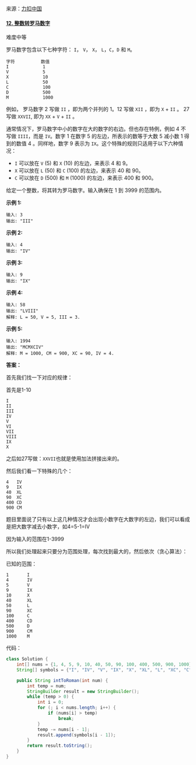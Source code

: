 来源：[力扣中国](https://leetcode-cn.com/)

#### [12. 整数转罗马数字](https://leetcode-cn.com/problems/integer-to-roman/)

难度中等

罗马数字包含以下七种字符： `I`， `V`， `X`， `L`，`C`，`D` 和 `M`。

```
字符          数值
I             1
V             5
X             10
L             50
C             100
D             500
M             1000
```

例如， 罗马数字 2 写做 `II` ，即为两个并列的 1。12 写做 `XII` ，即为 `X` + `II` 。 27 写做  `XXVII`, 即为 `XX` + `V` + `II` 。

通常情况下，罗马数字中小的数字在大的数字的右边。但也存在特例，例如 4 不写做 `IIII`，而是 `IV`。数字 1 在数字 5 的左边，所表示的数等于大数 5 减小数 1 得到的数值 4 。同样地，数字 9 表示为 `IX`。这个特殊的规则只适用于以下六种情况：

- `I` 可以放在 `V` (5) 和 `X` (10) 的左边，来表示 4 和 9。
- `X` 可以放在 `L` (50) 和 `C` (100) 的左边，来表示 40 和 90。 
- `C` 可以放在 `D` (500) 和 `M` (1000) 的左边，来表示 400 和 900。

给定一个整数，将其转为罗马数字。输入确保在 1 到 3999 的范围内。

**示例 1:**

```
输入: 3
输出: "III"
```

**示例 2:**

```
输入: 4
输出: "IV"
```

**示例 3:**

```
输入: 9
输出: "IX"
```

**示例 4:**

```
输入: 58
输出: "LVIII"
解释: L = 50, V = 5, III = 3.
```

**示例 5:**

```
输入: 1994
输出: "MCMXCIV"
解释: M = 1000, CM = 900, XC = 90, IV = 4.
```



**答案：**

首先我们找一下对应的规律：

首先是1-10

```
I
II
III
IV
V
VI
VII
VIII
IX
X
```



之后如27写做：`XXVII`也就是使用加法拼接出来的。



然后我们看一下特殊的几个：

```
4	IV 
9	IX
40	XL
90	XC
400	CD
900	CM
```

题目里面说了只有以上这几种情况才会出现小数字在大数字的左边，我们可以看成是把大数字减去小数字，如4=5-1=IV



因为输入的范围在1-3999

所以我们处理起来只要分为范围处理，每次找到最大的，然后依次（贪心算法）：

已知的范围：

```
1		I
4		IV
5		V
9		IX
10		X
40		XL
50		L
90		XC
100		C
400		CD
500		D
900		CM
1000	M
```



代码：

```java
class Solution {
    int[] nums = {1, 4, 5, 9, 10, 40, 50, 90, 100, 400, 500, 900, 1000};
    String[] symbols = {"I", "IV", "V", "IX", "X", "XL", "L", "XC", "C", "CD", "D", "CM", "M"};

    public String intToRoman(int num) {
        int temp = num;
        StringBuilder result = new StringBuilder();
        while (temp > 0) {
            int i = 0;
            for (; i < nums.length; i++) {
                if (nums[i] > temp)
                    break;
            }
            temp -= nums[i - 1];
            result.append(symbols[i - 1]);
        }
        return result.toString();
    }
}
```



